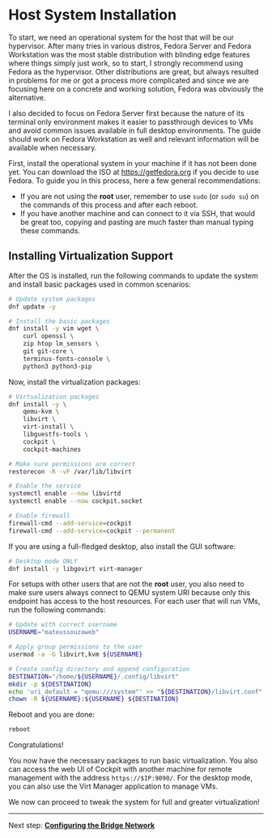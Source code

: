 # Host System Installation

To start, we need an operational system for the host that will be our hypervisor. After many tries in various distros, Fedora Server and Fedora Workstation was the most stable distribution with blinding edge features where things simply just work, so to start, I strongly recommend using Fedora as the hypervisor. Other distributions are great, but always resulted in problems for me or got a process more complicated and since we are focusing here on a concrete and working solution, Fedora was obviously the alternative.

I also decided to focus on Fedora Server first because the nature of its terminal only environment makes it easier to passthrough devices to VMs and avoid common issues available in full desktop environments. The guide should work on Fedora Workstation as well and relevant information will be available when necessary.

First, install the operational system in your machine if it has not been done yet. You can download the ISO at <https://getfedora.org> if you decide to use Fedora. To guide you in this process, here a few general recommendations:

- If you are not using the **root** user, remember to use ``sudo`` (or ``sudo su``) on the commands of this process and after each reboot.
- If you have another machine and can connect to it via SSH, that would be great too, copying and pasting are much faster than manual typing these commands.

## Installing Virtualization Support

After the OS is installed, run the following commands to update the system and install basic packages used in common scenarios:

```bash
# Update system packages
dnf update -y

# Install the basic packages
dnf install -y vim wget \
    curl openssl \
    zip htop lm_sensors \
    git git-core \
    terminus-fonts-console \
    python3 python3-pip
```

Now, install the virtualization packages:

```bash
# Virtualization packages
dnf install -y \
    qemu-kvm \
    libvirt \
    virt-install \
    libguestfs-tools \
    cockpit \
    cockpit-machines

# Make sure permissions are correct
restorecon -R -vF /var/lib/libvirt

# Enable the service
systemctl enable --now libvirtd
systemctl enable --now cockpit.socket

# Enable firewall
firewall-cmd --add-service=cockpit
firewall-cmd --add-service=cockpit --permanent
```

If you are using a full-fledged desktop, also install the GUI software:

```bash
# Desktop mode ONLY
dnf install -y libgovirt virt-manager
```

For setups with other users that are not the **root** user, you also need to make sure users always connect to QEMU system URI because only this endpoint has access to the host resources. For each user that will run VMs, run the following commands:

```bash
# Update with correct username
USERNAME="mateussouzaweb"

# Apply group permissions to the user
usermod -a -G libvirt,kvm ${USERNAME}

# Create config directory and append configuration
DESTINATION="/home/${USERNAME}/.config/libvirt"
mkdir -p ${DESTINATION}
echo 'uri_default = "qemu:///system"' >> "${DESTINATION}/libvirt.conf"
chown -R ${USERNAME}:${USERNAME} ${DESTINATION}
```

Reboot and you are done:

```bash
reboot
```

Congratulations!

You now have the necessary packages to run basic virtualization. You also can access the web UI of Cockpit with another machine for remote management with the address ``https://$IP:9090/``. For the desktop mode, you can also use the Virt Manager application to manage VMs.

We now can proceed to tweak the system for full and greater virtualization!

----

Next step: **[Configuring the Bridge Network](01%20-%20Bridge%20Network.md)**
